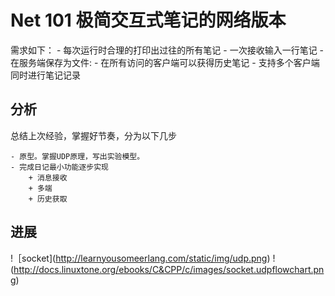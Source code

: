 # Net 101 极简交互式笔记的网络版本

需求如下：
	- 每次运行时合理的打印出过往的所有笔记
	- 一次接收输入一行笔记
	- 在服务端保存为文件:
	   - 在所有访问的客户端可以获得历史笔记
	- 支持多个客户端同时进行笔记记录
   
## 分析
总结上次经验，掌握好节奏，分为以下几步

    - 原型。掌握UDP原理，写出实验模型。
    - 完成日记最小功能逐步实现
        + 消息接收
        + 多端
        + 历史获取

## 进展

!［socket](http://learnyousomeerlang.com/static/img/udp.png)
!(http://docs.linuxtone.org/ebooks/C&CPP/c/images/socket.udpflowchart.png)